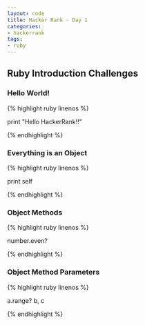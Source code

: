 ```yaml
---
layout: code
title: Hacker Rank - Day 1
categories: 
- hackerrank
tags:
- ruby
---
```

## Ruby Introduction Challenges

### Hello World!
{% highlight ruby linenos %}

print "Hello HackerRank!!"

{% endhighlight %}

### Everything is an Object
{% highlight ruby linenos %}

print self

{% endhighlight %}

### Object Methods
{% highlight ruby linenos %}

number.even?

{% endhighlight %}

### Object Method Parameters
{% highlight ruby linenos %}

a.range? b, c

{% endhighlight %}